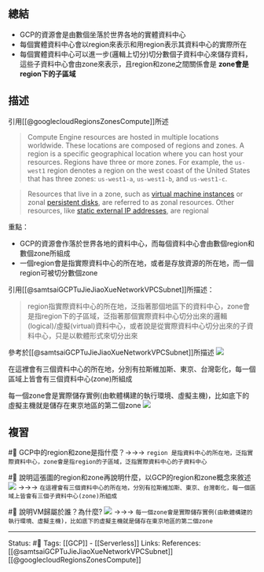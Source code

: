 

## 總結
- GCP的資源會是由數個坐落於世界各地的實體資料中心
- 每個實體資料中心會以region來表示和用region表示其資料中心的實際所在
- 每個實體資料中心可以進一步(邏輯上切分)切分數個子資料中心來儲存資料，這些子資料中心會由zone來表示，且region和zone之間關係會是 **zone會是region下的子區域**

## 描述
引用[[@googlecloudRegionsZonesCompute]]所述
> Compute Engine resources are hosted in multiple locations worldwide. These locations are composed of regions and zones. A region is a specific geographical location where you can host your resources. Regions have three or more zones. For example, the `us-west1` region denotes a region on the west coast of the United States that has three zones: `us-west1-a`, `us-west1-b`, and `us-west1-c`.

> Resources that live in a zone, such as [virtual machine instances](https://cloud.google.com/compute/docs/instances) or zonal [persistent disks](https://cloud.google.com/compute/docs/disks), are referred to as zonal resources. Other resources, like [static external IP addresses](https://cloud.google.com/compute/docs/ip-addresses#reservedaddress), are regional

重點：
- GCP的資源會作落於世界各地的資料中心，而每個資料中心會由數個region和數個zone所組成
- 一個region會是指實際資料中心的所在地，或者是存放資源的所在地，而一個region可被切分數個zone


引用[[@samtsaiGCPTuJieJiaoXueNetworkVPCSubnet]]所描述：
> region指實際資料中心的所在地，泛指著那個地區下的資料中心，zone會是指region下的子區域，泛指著那個實際資料中心切分出來的邏輯(logical)/虛擬(virtual)資料中心，或者說是從實際資料中心切分出來的子資料中心，只是以軟體形式來切分出來

參考於[[@samtsaiGCPTuJieJiaoXueNetworkVPCSubnet]]所描述
![](https://res.cloudinary.com/dqfxgtyoi/image/upload/v1653328292/blog/network/serverless/GCP-region_zone_zrcusp.png)

在這裡會有三個資料中心的所在地，分別有拉斯維加斯、東京、台灣彰化，每一個區域上皆會有三個資料中心(zone)所組成

每一個zone會是實際儲存實例(由軟體構建的執行環境、虛擬主機)，比如底下的虛擬主機就是儲存在東京地區的第二個zone
![](https://i.ytimg.com/vi/yygf4MOmI-E/maxresdefault.jpg)


## 複習

#🧠 GCP中的region和zone是指什麼？->->-> `region 是指資料中心的所在地，泛指實際資料中心，zone會是指region的子區域，泛指實際資料中心的子資料中心`
<!--SR:!2022-06-08,11,250-->

#🧠 說明這張圖的region和zone再說明什麼，以GCP的region和zone概念來敘述 ![](https://res.cloudinary.com/dqfxgtyoi/image/upload/v1653328292/blog/network/serverless/GCP-region_zone_zrcusp.png) ->->-> `在這裡會有三個資料中心的所在地，分別有拉斯維加斯、東京、台灣彰化，每一個區域上皆會有三個子資料中心(zone)所組成`
<!--SR:!2022-06-06,9,250-->

#🧠 說明VM歸屬於誰？為什麼? ![](https://i.ytimg.com/vi/yygf4MOmI-E/maxresdefault.jpg) ->->-> `每一個zone會是實際儲存實例(由軟體構建的執行環境、虛擬主機)，比如底下的虛擬主機就是儲存在東京地區的第二個zone`
<!--SR:!2022-06-07,10,250-->

---
Status: #🌱 
Tags: 
[[GCP]] - [[Serverless]]
Links:
References:
[[@samtsaiGCPTuJieJiaoXueNetworkVPCSubnet]]
[[@googlecloudRegionsZonesCompute]]
